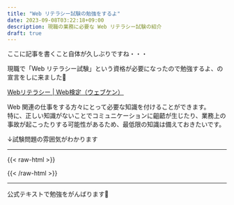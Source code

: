 ```yaml
---
title: "Web リテラシー試験の勉強をするよ"
date: 2023-09-08T03:22:18+09:00
description: 現職の業務に必要な Web リテラシー試験の紹介
draft: true
---
```


ここに記事を書くこと自体が久しぶりですね・・・

現職で「Web リテラシー試験」という資格が必要になったので勉強するよ、の宣言をしに来ました🥰

[Webリテラシー | Web検定（ウェブケン）](https://webken.jp/literacy/)

Web 関連の仕事をする方々にとって必要な知識を付けることができます。  
特に、正しい知識がないことでコミュニケーションに齟齬が生じたり、業務上の事故が起こったりする可能性があるため、最低限の知識は備えておきたいです。

↓試験問題の雰囲気がわかります

---

{{< raw-html >}}
<section>
<!-- Web リテラシー試験のブログパーツ -->
<div data-kenteicc-id="6008" style="display: block; max-width: 496px;"></div>
<script type="text/javascript" src="https://assets.kentei.cc/js/embed.js?v=2023081201"></script>
<script>
const org_windowScrollTo = window.scrollTo;
window.scrollTo = () => {};
</script>
</section>
{{< /raw-html >}}

---

公式テキストで勉強をがんばります💪
